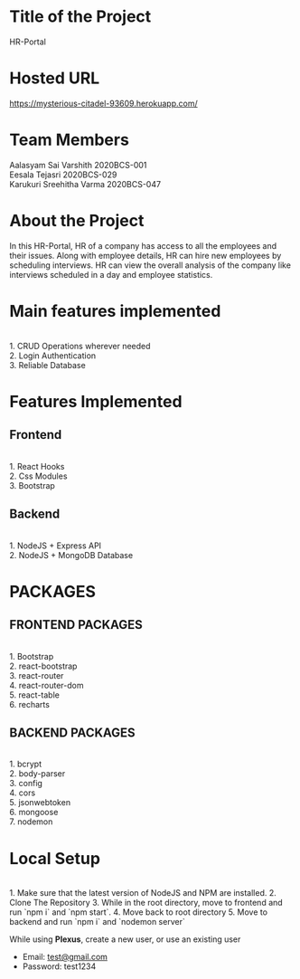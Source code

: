 # Title of the Project
HR-Portal

# Hosted URL
https://mysterious-citadel-93609.herokuapp.com/

# Team Members
Aalasyam Sai Varshith 2020BCS-001
<br/>Eesala Tejasri 2020BCS-029
<br/> Karukuri Sreehitha Varma 2020BCS-047

# About the Project
In this HR-Portal, HR of a company has access to all the employees and their issues. Along with employee details, HR can hire new employees by scheduling interviews. HR can view the overall analysis of the company like interviews scheduled in a day and employee statistics.

# Main features implemented
<br/>
1. CRUD Operations wherever needed
<br/>
2. Login Authentication
<br/>3. Reliable Database

# Features Implemented
## Frontend
<br/>
1. React Hooks
<br/>
2. Css Modules
<br/>
3. Bootstrap

## Backend
<br/>
1. NodeJS + Express API
<br/>
2. NodeJS + MongoDB Database 

# PACKAGES
## FRONTEND PACKAGES
<br/>
1. Bootstrap
<br/>
2. react-bootstrap
<br/>
3. react-router
<br/>
4. react-router-dom
<br/>
5. react-table
<br/>
6. recharts

## BACKEND PACKAGES
<br/>
1. bcrypt
<br/>
2. body-parser
<br/>
3. config
<br/>
4. cors
<br/>
5. jsonwebtoken
<br/>
6. mongoose
<br/>
7. nodemon

# Local Setup
<br/>
1. Make sure that the latest version of NodeJS and NPM are installed.
2. Clone The Repository
3. While in the root directory, move to frontend and run `npm i` and `npm start`.
4. Move back to root directory
5. Move to backend and run `npm i` and `nodemon server`

While using **Plexus**, create a new user, or use an existing user

* Email: test@gmail.com
* Password: test1234
